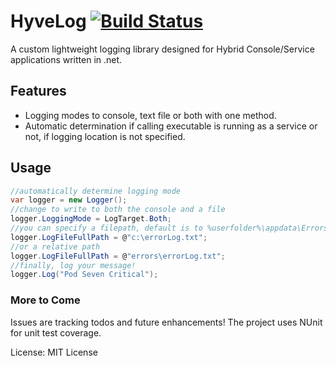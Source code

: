 # HyveLog  [![Build Status](https://travis-ci.org/propagated/HyveLog.svg?branch=master)](https://travis-ci.org/propagated/HyveLog)

A custom lightweight logging library designed for Hybrid Console/Service applications written in .net.

## Features
* Logging modes to console, text file or both with one method.
* Automatic determination if calling executable is running as a service or not, if logging location is not specified.

## Usage
```csharp
//automatically determine logging mode
var logger = new Logger();
//change to write to both the console and a file
logger.LoggingMode = LogTarget.Both;
//you can specify a filepath, default is to %userfolder%\appdata\Errors\errorlog.txt
logger.LogFileFullPath = @"c:\errorLog.txt";
//or a relative path
logger.LogFileFullPath = @"errors\errorLog.txt";
//finally, log your message!
logger.Log("Pod Seven Critical");
```


### More to Come 
Issues are tracking todos and future enhancements! The project uses NUnit for unit test coverage.



License: MIT License
